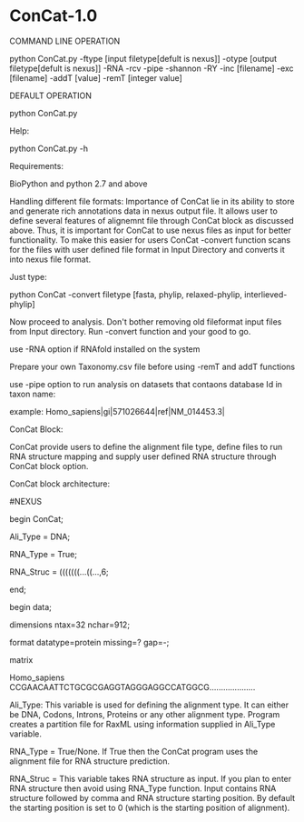 ConCat-1.0
==========
COMMAND LINE OPERATION

python ConCat.py -ftype [input filetype[defult is nexus]] -otype [output filetype[defult is nexus]] -RNA -rcv -pipe -shannon -RY -inc [filename] -exc [filename] -addT [value] -remT [integer value]

DEFAULT OPERATION

python ConCat.py

Help:

python ConCat.py -h

Requirements:

BioPython and python 2.7 and above

Handling different file formats: Importance of ConCat lie in its ability to store and generate rich annotations data in nexus output file. It allows user to define several features of alignemnt file through ConCat block as discussed above. Thus, it is important for ConCat to use nexus files as input for better functionality. To make this easier for users ConCat -convert function scans for the files with user defined file format in Input Directory and converts it into nexus file format. 

Just type:

python ConCat -convert filetype [fasta, phylip, relaxed-phylip, interlieved-phylip]

Now proceed to analysis. Don't bother removing old fileformat input files from Input directory. Run -convert function and your good to go.


use -RNA option if RNAfold installed on the system

Prepare your own Taxonomy.csv file before using -remT and addT functions

use -pipe option to run analysis on datasets that contaons database Id in taxon name:

example: Homo_sapiens|gi|571026644|ref|NM_014453.3| 

ConCat Block:

ConCat provide users to define the alignment file type, define files to run RNA structure mapping and supply user defined RNA structure through ConCat block option.

ConCat block architecture:

#NEXUS

begin ConCat;

  Ali_Type = DNA; 

  RNA_Type = True; 

  RNA_Struc = (((((((...((...,6;

end;

begin data;

dimensions ntax=32 nchar=912;

format datatype=protein missing=? gap=-;

matrix

Homo_sapiens CCGAACAATTCTGCGCGAGGTAGGGAGGCCATGGCG....................


Ali_Type: This variable is used for defining the alignment type. It can either be DNA, Codons, Introns, Proteins or any other alignment type. Program creates a partition file for RaxML using information supplied in Ali_Type variable.

RNA_Type = True/None. If True then the ConCat program uses the alignment file for RNA structure prediction.

RNA_Struc = This variable takes RNA structure as input. If you plan to enter RNA structure then avoid using RNA_Type function. Input contains RNA structure followed by comma and RNA structure starting position. By default the starting position is set to 0 (which is the starting position of alignment).







